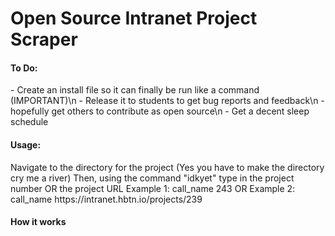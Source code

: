 <h1> Open Source Intranet Project Scraper </h1>


<h4> To Do: </h4>
	- Create an install file so it can finally be run like a command (IMPORTANT)\n
	- Release it to students to get bug reports and feedback\n
	- hopefully get others to contribute as open source\n
	- Get a decent sleep schedule

<h4> Usage: </h4>
	Navigate to the directory for the project (Yes you have to make the directory cry me a river)
	Then, using the command "idkyet" type in the project number OR the project URL
	Example 1:
		call_name 243
	OR
	Example 2:
		call_name https://intranet.hbtn.io/projects/239

<h4> How it works </h4>
